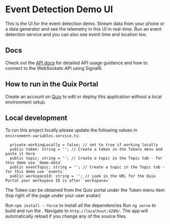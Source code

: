 # Event Detection Demo UI

This is the UI for the event detection demo. Stream data from your phone or a data generator and see the telemetry in this UI in real-time. Run an event detection service and you can also see event time and location too.

## Docs

Check out the [API docs](https://docs.quix.io/apis/streaming-reader-api/intro/) for detailed API usage guidance and how to connect to the WebSockets API using SignalR.

## How to run in the Quix Portal

Create an account on [Quix](https://portal.platform.quix.ai/self-sign-up?xlink=github) to edit or deploy this application without a local environment setup.

## Local development

To run this project locally please update the following values in `environment-variables.service.ts`:

``` 
  private workingLocally = false; // set to true if working locally
  public token: string = ''; // Create a token in the Tokens menu and paste it here
  public topic: string = ''; // Create a topic in the Topic tab - for this demo use `demo-data`
  public eventTopic: string = ''; // Create a topic in the Topic tab - for this demo use `events`
  public workspaceId: string = ''; // Look in the URL for the Quix Portal your workspace ID is after `workspace=`
```
  
The Token can be obtained from the Quix portal under the Token menu item (top right of the page under your user avatar)

Run `npm install --force` to install all the dependencies
Run `ng serve` to build and run the . Navigate to `http://localhost:4200/`. The app will automatically reload if you change any of the source files.
